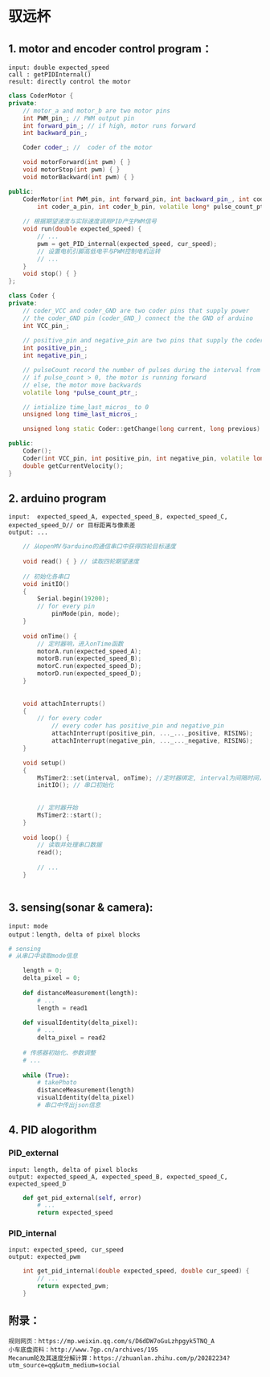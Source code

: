 # 驭远杯
## 1. motor and encoder control program：
	input: double expected_speed  
	call : getPIDInternal()
	result: directly control the motor
```cpp
class CoderMotor {
private:
	// motor_a and motor_b are two motor pins
	int PWM_pin_; // PWM output pin
	int forward_pin_; // if high, motor runs forward
	int backward_pin_;

	Coder coder_; //  coder of the motor 

	void motorForward(int pwm) { }
	void motorStop(int pwm) { }
	void motorBackward(int pwm) { } 

public:
	CoderMotor(int PWM_pin, int forward_pin, int backward_pin_, int coder_VCC_pin, 
		int coder_a_pin, int coder_b_pin, volatile long* pulse_count_ptr) { }
	
	// 根据期望速度与实际速度调用PID产生PWM信号
	void run(double expected_speed) {
		// ...
		pwm = get_PID_internal(expected_speed, cur_speed);
		// 设置电机引脚高低电平与PWM控制电机运转
		// ...
	}
	void stop() { }
};

class Coder {
private:
    // coder_VCC and coder_GND are two coder pins that supply power
	// the coder_GND pin (coder_GND_) connect the the GND of arduino 
	int VCC_pin_;
	
	// positive_pin and negative_pin are two pins that supply the coder output
	int positive_pin_;
	int negative_pin_;

	// pulseCount record the number of pulses during the interval from last_time_us_ to cur_time_us_
	// if pulse_count > 0, the motor is running forward 
	// else, the motor move backwards
	volatile long *pulse_count_ptr_;

	// intialize time_last_micros_ to 0
	unsigned long time_last_micros_;

    unsigned long static Coder::getChange(long current, long previous) { }

public:
    Coder();
    Coder(int VCC_pin, int positive_pin, int negative_pin, volatile long *pulse_count_ptr);
    double getCurrentVelocity();
}

```
## 2. arduino program
    input:  expected_speed_A, expected_speed_B, expected_speed_C, expected_speed_D// or 目标距离与像素差
    output: ...
```cpp
	// 从openMV与arduino的通信串口中获得四轮目标速度
	
	void read() { } // 读取四轮期望速度
	
	// 初始化各串口
	void initIO() 
	{
		Serial.begin(19200);
		// for every pin
			pinMode(pin, mode);	
	} 
	
	void onTime() {
		// 定时器响，进入onTime函数
		motorA.run(expected_speed_A);
		motorB.run(expected_speed_B);
		motorC.run(expected_speed_D);
		motorD.run(expected_speed_D);
	}
	
		
	void attachInterrupts()
	{   
		// for every coder 
			// every coder has positive_pin and negative_pin
			attachInterrupt(positive_pin, ..._..._positive, RISING);
			attachInterrupt(negative_pin, ..._..._negative, RISING);
	}

	void setup() 
	{
		MsTimer2::set(interval, onTime); //定时器绑定, interval为间隔时间，onTime为定时执行速度控制程序
  		initIO(); // 串口初始化
		
		
		// 定时器开始
		MsTimer2::start();
	}
	
	void loop() {
		// 读取并处理串口数据
		read();
		
		// ...
	}
	
```

## 3. sensing(sonar & camera): 
	input: mode
    output：length, delta of pixel blocks
```python
# sensing 
# 从串口中读取mode信息

	length = 0;
	delta_pixel = 0;
	
	def distanceMeasurement(length):
		# ...
		length = read1
	
	def visualIdentity(delta_pixel):
		# ...
		delta_pixel = read2
	
	# 传感器初始化、参数调整
	# ...
	
	while (True):
		# takePhoto
		distanceMeasurement(length)
		visualIdentity(delta_pixel)
		# 串口中传出json信息
```

## 4. PID alogorithm
### PID_external
	input: length, delta of pixel blocks
	output: expected_speed_A, expected_speed_B, expected_speed_C, expected_speed_D
```python
	def get_pid_external(self, error) 
		# ...
		return expected_speed
```
### PID_internal
	input: expected_speed, cur_speed
	output: expected_pwm
```cpp
	int get_pid_internal(double expected_speed, double cur_speed) {
		// ...
		return expected_pwm;
	}
```
## 附录：
    规则网页：https://mp.weixin.qq.com/s/D6dDW7oGuLzhpgyk5TNQ_A
    小车底盘资料：http://www.7gp.cn/archives/195
	Mecanum轮及其速度分解计算：https://zhuanlan.zhihu.com/p/20282234?utm_source=qq&utm_medium=social
    
